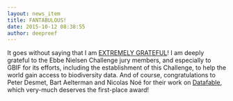 ```yaml
---
layout: news_item
title: FANTABULOUS!
date: 2015-10-12 08:38:55
author: deepreef
---
```


It goes without saying that I am [EXTREMELY GRATEFUL]! I am deeply grateful to the Ebbe Nielsen Challenge jury members, and especially to GBIF for its efforts, including the establishment of this Challenge, to help the world gain access to biodiversity data. And of course, congratulations to Peter Desmet, Bart Aelterman and Nicolas Noé for their work on [Datafable], which very-much deserves the first-place award!

[EXTREMELY GRATEFUL]: http://www.gbif.org/newsroom/news/2015-ebbe-nielsen-challenge-winners
[Datafable]: https://github.com/datafable/gbif-dataset-metrics